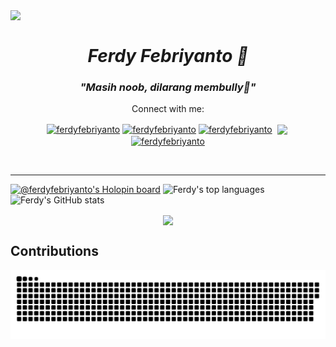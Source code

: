 <img align="left" src="https://user-images.githubusercontent.com/64578787/128308039-6e03edc5-f519-493b-8cd3-0acae98f94e8.png" width="280"/>
<br>
  <h1 align="center"><i>Ferdy Febriyanto 🚀</i></h1>
  <h3 align="center"><i>"Masih noob, dilarang membully👶"</i></h3>
  <p align="center">Connect with me:</p>
<p align="center">
<a href="https://facebook.com/ferdyfebriyanto" target="_blank"><img align="center" src="https://img.icons8.com/color/50/000000/facebook-circled--v4.png" alt="ferdyfebriyanto" /></a>
<a href="https://instagram.com/ferdy_febriyanto" target="_blank"><img align="center" src="https://img.icons8.com/fluency/48/000000/instagram-new.png" alt="ferdyfebriyanto" /></a>
<a href="https://www.linkedin.com/in/ferdy-febriyanto-44b27013a/" target="_blank"><img align="center" src="https://img.icons8.com/color/48/000000/linkedin.png" alt="ferdyfebriyanto"/></a>&nbsp;
<a href="mailto:ferdyfebriyanto22@gmail.com?subject=Hello Bang" target="_blank"><img align="center" src="https://img.icons8.com/color/48/000000/gmail-new.png"/></a>&nbsp;
<a href="https://discord.gg/cxparEDU" target="_blank"><img align="center" src="https://img.icons8.com/color/48/000000/discord--v2.png" alt="ferdyfebriyanto" /></a>
<!--<a href="https://twitter.com/ferdyfebriyanto" target="_blank"><img align="center" src="https://img.icons8.com/color/48/000000/twitter--v1.png" alt="ferdyfebriyanto" /></a>-->
</p> 
<br>

- - - -
[![@ferdyfebriyanto's Holopin board](https://holopin.me/ferdyfebriyanto)](https://holopin.io/@ferdyfebriyanto)
![Ferdy's top languages](https://github-readme-stats.vercel.app/api/top-langs/?username=ferdyfebriyanto&show_icons=true&show_icons=true&theme=react&locale=en)
![Ferdy's GitHub stats](https://github-readme-stats.vercel.app/api?username=ferdyfebriyanto&layout=compact&theme=react)


<p align="center">
<img align="center" src="https://komarev.com/ghpvc/?username=ferdyfebriyanto&color=61dafb" width="120"/>
</p>

## Contributions
<img src="https://github.com/ferdyfebriyanto/ferdyfebriyanto/blob/output/github-contribution-grid-snake.svg">


